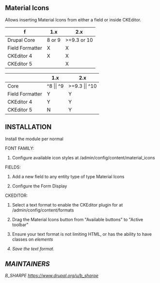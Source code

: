 ## Material Icons

Allows inserting Material Icons from either a field or inside CKEditor.

| f | 1.x | 2.x |
|--|-----|-----|
| Drupal Core | 8 or 9 | >=9.3 or 10   |
| Field Formatter | X    | X   |
| CKEditor 4 | X | X    |
| CKEditor 5 |  | X |


|                   | 1.x                | 2.x                    |
|-------------------|--------------------|------------------------|
| Core              | ^8 &#124;&#124; ^9 | >=9.3 &#124;&#124; ^10 |
| Field Formatter   | Y                  | Y                      |
| CKEditor 4        | Y                  | Y                      |
| CKEditor 5        | N                  | Y                      |


## INSTALLATION

Install the module per normal

FONT FAMILY:
1. Configure available icon styles at /admin/config/content/material_icons

FIELDS:
1. Add a new field to any entity type of type Material Icons

2. Configure the Form Display

CKEDITOR:
1. Select a text format to enable the CKEditor plugin for
at /admin/config/content/formats

2. Drag the Material Icons button from "Available buttons"
to "Active toolbar"

3. Ensure your text format is not limiting HTML, or has the ability
to have classes on <i> elements

4. Save the text format.

## MAINTAINERS

B_SHARPE https://www.drupal.org/u/b_sharpe
